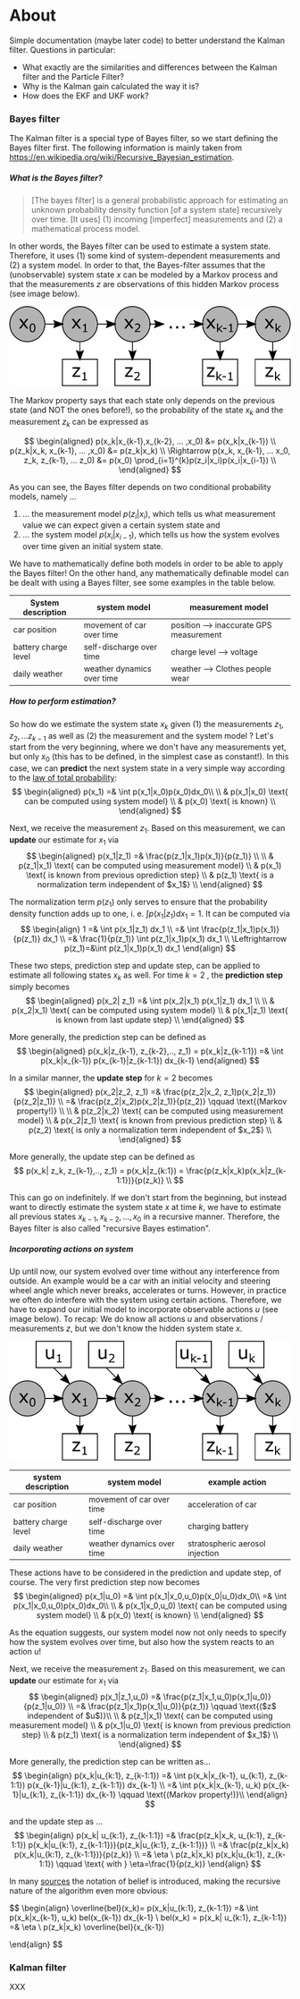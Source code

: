 # About

Simple documentation (maybe later code) to better understand the Kalman filter. Questions in particular:

- What exactly are the similarities and differences between the Kalman filter and the Particle Filter?
- Why is the Kalman gain calculated the way it is?
- How does the EKF and UKF work?



### Bayes filter

The Kalman filter is a special type of Bayes filter, so we start defining the Bayes filter first. The following information is mainly taken from https://en.wikipedia.org/wiki/Recursive_Bayesian_estimation.  

##### What is the Bayes filter?

> [The bayes filter] is a general probabilistic approach for estimating an unknown probability density function [of a system state] recursively over time.  [It uses]  (1) incoming [imperfect] measurements and (2) a mathematical process model.

In other words, the Bayes filter can be used to estimate a system state. Therefore, it uses (1) some kind of system-dependent measurements and (2) a system model. In order to that, the Bayes-filter assumes that the (unobservable) system state $x$ can be modeled by a Markov process and that the measurements $z$ are observations of this hidden Markov process (see image below).

![representation of hidden markov model](img/hmm.png)

The Markov property says that each state only depends on the previous state (and NOT the ones before!), so the probability of the state $x_k$ and the measurement $z_k$ can be expressed as

$$
\begin{aligned}
p(x_k|x_{k-1},x_{k-2}, ... ,x_0) &= p(x_k|x_{k-1}) \\
p(z_k|x_k, x_{k-1}, ... ,x_0) &= p(z_k|x_k) \\
\Rightarrow p(x_k, x_{k-1}, ... x_0, z_k, z_{k-1}, ... z_0)
&= p(x_0) \prod_{i=1}^{k}p(z_i|x_i)p(x_i|x_{i-1})
\\
\end{aligned}
$$

As you can see, the Bayes filter depends on two conditional probability models, namely ...

1. ... the measurement model $p(z_i|x_i)$, which tells us what measurement value we can expect given a certain system state and
2. ... the system model $p(x_i|x_{i-1})$, which tells us how the system evolves over time given an initial system state.

We have to mathematically define both models in order to be able to apply the Bayes filter! On the other hand, any mathematically definable model can be dealt with using a Bayes filter, see some examples in the table below.



| System description   | system model               | measurement model                       |
| -------------------- | -------------------------- | --------------------------------------- |
| car position         | movement of car over time  | position --> inaccurate GPS measurement |
| battery charge level | self-discharge over time   | charge level --> voltage                |
| daily weather        | weather dynamics over time | weather --> Clothes people wear         |



##### How to perform estimation?

So how do we estimate the system state $x_k$ given (1)  the measurements $z_1, z_2, ... z_{k-1}$ as well as (2) the measurement and the system model ? Let's start from the very beginning, where we don't have any measurements yet, but only $x_0$ (this has to be defined, in the simplest case as constant!). In this case, we can **predict** the next system state in a very simple way according to the [law of total probability](https://en.wikipedia.org/wiki/Law_of_total_probability):
$$
\begin{aligned}
p(x_1) =& \int p(x_1|x_0)p(x_0)dx_0\\
\\
& p(x_1|x_0) \text{ can be computed using system model} \\
& p(x_0) \text{ is known} \\
\end{aligned}
$$



Next, we receive the measurement $z_1$. Based on this measurement, we can **update** our estimate for $x_1$ via
$$
\begin{aligned}
p(x_1|z_1) =& \frac{p(z_1|x_1)p(x_1)}{p(z_1)}  \\
\\
& p(z_1|x_1) \text{ can be computed using measurement model} \\
& p(x_1) \text{ is known from previous oprediction step} \\
& p(z_1) \text{ is a normalization term independent of $x_1$} \\
\end{aligned}
$$

The normalization term $p(z_1)$ only serves to ensure that the probability density function adds up to one, i. e.  $\int p(x_1|z_1) dx_1 =1$.  It can be computed via
$$
\begin{align}
1 =& \int p(x_1|z_1) dx_1 \\
=& \int \frac{p(z_1|x_1)p(x_1)}{p(z_1)} dx_1 \\
=& \frac{1}{p(z_1)} \int p(z_1|x_1)p(x_1) dx_1 \\
\Leftrightarrow p(z_1)=&\int p(z_1|x_1)p(x_1) dx_1 
\end{align}
$$







These two steps, prediction step and update step, can be applied to estimate all following states $x_k$ as well. For time $k=2$ , the **prediction step** simply becomes
$$
\begin{aligned}
p(x_2| z_1) =& \int p(x_2|x_1) p(x_1|z_1) dx_1 \\
\\
& p(x_2|x_1) \text{ can be computed using system model} \\
& p(x_1|z_1)  \text{ is known from last update step} \\
\end{aligned}
$$

More generally, the prediction step can be defined as  
$$
\begin{aligned}
p(x_k|z_{k-1}, z_{k-2},.., z_1) =  p(x_k|z_{k-1:1}) =& \int p(x_k|x_{k-1}) p(x_{k-1}|z_{k-1:1}) dx_{k-1}
\end{aligned}
$$



In a similar manner, the **update step** for $k=2$ becomes
$$
\begin{aligned}
p(x_2|z_2, z_1) 
=& \frac{p(z_2|x_2, z_1)p(x_2|z_1)}{p(z_2|z_1)}  \\
=& \frac{p(z_2|x_2)p(x_2|z_1)}{p(z_2)} \qquad \text{(Markov property!)} \\
\\
& p(z_2|x_2) \text{ can be computed using measurement model} \\
& p(x_2|z_1) \text{ is known from previous prediction step} \\
& p(z_2) \text{ is only a normalization term independent of $x_2$} \\
\end{aligned}
$$

More generally, the update step can be defined as 
$$
p(x_k| z_k, z_{k-1},.., z_1) =  p(x_k|z_{k:1}) = \frac{p(z_k|x_k)p(x_k|z_{k-1:1})}{p(z_k)} \\
$$

This can go on indefinitely. If we don't start from the beginning, but instead want to directly estimate the system state $x$ at time $k$, we have to estimate all previous states $x_{k-1}, x_{k-2}, ..., x_0$ in a recursive manner. Therefore, the Bayes filter is also called "recursive Bayes estimation".

##### Incorporating actions on system

Up until now, our system evolved over time without any interference from outside. An example would be a car with an initial velocity and steering wheel angle which never breaks, accelerates or turns.  However, in practice we often do interfere with the system using certain actions. Therefore, we have to expand our initial model to incorporate observable actions $u$ (see image below). To recap: We do know all actions $u$ and observations / measurements $z$, but we don't know the hidden system state $x$. 



![representation of HMM with actions](img/hmm_with_action.png)




| system description   | system model               | example action                  |
| -------------------- | -------------------------- | ------------------------------- |
| car position         | movement of car over time  | acceleration of car             |
| battery charge level | self-discharge over time   | charging battery                |
| daily weather        | weather dynamics over time | stratospheric aerosol injection |


These actions have to be considered in the prediction and update step, of course. The very first prediction step now becomes
$$
\begin{aligned}
p(x_1|u_0) 
=& \int p(x_1|x_0,u_0)p(x_0|u_0)dx_0\\
=& \int p(x_1|x_0,u_0)p(x_0)dx_0\\
\\
& p(x_1|x_0,u_0) \text{ can be computed using system model} \\
& p(x_0) \text{ is known} \\
\end{aligned}
$$

As the equation suggests, our system model now not only needs to specify how the system evolves over time, but also how the system reacts to an action $u$!


Next, we receive the measurement $z_1$. Based on this measurement, we can **update** our estimate for $x_1$ via
$$
\begin{aligned}
p(x_1|z_1,u_0)
=& \frac{p(z_1|x_1,u_0)p(x_1|u_0)}{p(z_1|u_0)}  \\
=& \frac{p(z_1|x_1)p(x_1|u_0)}{p(z_1)}  \qquad \text{($z$ independent of $u$)}\\
\\
& p(z_1|x_1) \text{ can be computed using measurement model} \\
& p(x_1|u_0) \text{ is known from previous prediction step} \\
& p(z_1) \text{ is a normalization term independent of $x_1$} \\
\end{aligned}
$$





More generally, the prediction step can be written as...
$$
\begin{align}
p(x_k|u_{k:1}, z_{k-1:1}) 
=& \int p(x_k|x_{k-1}, u_{k:1}, z_{k-1:1}) p(x_{k-1}|u_{k:1}, z_{k-1:1}) dx_{k-1} \\
=& \int p(x_k|x_{k-1}, u_k) p(x_{k-1}|u_{k:1}, z_{k-1:1}) dx_{k-1}  \qquad \text{(Markov property!)}\\
\end{align}
$$

and the update step as ...
$$
\begin{align}
p(x_k| u_{k:1}, z_{k-1:1}) 
=& \frac{p(z_k|x_k, u_{k:1}, z_{k-1:1}) p(x_k|u_{k:1}, z_{k-1:1})}{p(z_k|u_{k:1}, z_{k-1:1})} \\
=& \frac{p(z_k|x_k) p(x_k|u_{k:1}, z_{k-1:1})}{p(z_k)} \\
=& \eta \ p(z_k|x_k) p(x_k|u_{k:1}, z_{k-1:1}) \qquad \text{ with } \eta=\frac{1}{p(z_k)}
\end{align}
$$

In many [sources](http://ais.informatik.uni-freiburg.de/teaching/ws12/mapping/pdf/slam02-bayes-filter-short.pdf)  the notation of belief is introduced, making the recursive nature of the algorithm even more obvious:

$$
\begin{align}
\overline{bel}(x_k)= p(x_k|u_{k:1}, z_{k-1:1}) =& \int p(x_k|x_{k-1}, u_k) bel(x_{k-1}) dx_{k-1} \\
bel(x_k) = p(x_k| u_{k:1}, z_{k-1:1}) =& \eta \ p(z_k|x_k) \overline{bel}(x_{k-1})

\end{align}
$$



### Kalman filter

XXX